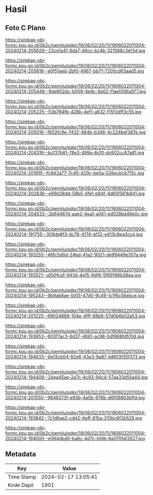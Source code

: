 # Hasil

## Foto C Plano

https://sirekap-obj-formc.kpu.go.id/0b2c/pemilu/pdpr/19/06/02/20/11/1906022011004-20240214-205629--23ce1a41-6da7-48cc-bc4b-321566c3ef3d.jpg

https://sirekap-obj-formc.kpu.go.id/0b2c/pemilu/pdpr/19/06/02/20/11/1906022011004-20240214-205818--e0f51aed-2bf0-4967-bb71-7205cd63aad5.jpg

https://sirekap-obj-formc.kpu.go.id/0b2c/pemilu/pdpr/19/06/02/20/11/1906022011004-20240214-205448--9de602dc-b059-4e9c-9a02-f1ae056fa977.jpg

https://sirekap-obj-formc.kpu.go.id/0b2c/pemilu/pdpr/19/06/02/20/11/1906022011004-20240214-205225--53b784fb-428b-4ef1-a632-f15f3dff3c55.jpg

https://sirekap-obj-formc.kpu.go.id/0b2c/pemilu/pdpr/19/06/02/20/11/1906022011004-20240214-205016--f652fc9e-7432-484b-b346-4c224bef387e.jpg

https://sirekap-obj-formc.kpu.go.id/0b2c/pemilu/pdpr/19/06/02/20/11/1906022011004-20240214-204316--bcf37b81-78e3-499a-8cf0-dc602cc67a81.jpg

https://sirekap-obj-formc.kpu.go.id/0b2c/pemilu/pdpr/19/06/02/20/11/1906022011004-20240214-201915--fc842a77-7c45-429c-be5a-026ecbcb715c.jpg

https://sirekap-obj-formc.kpu.go.id/0b2c/pemilu/pdpr/19/06/02/20/11/1906022011004-20240214-202836--e99d38dd-58b5-4fe1-b84f-4d65f561b841.jpg

https://sirekap-obj-formc.kpu.go.id/0b2c/pemilu/pdpr/19/06/02/20/11/1906022011004-20240214-204533--2b64467d-aae2-4ea1-a041-ed028bd49e0c.jpg

https://sirekap-obj-formc.kpu.go.id/0b2c/pemilu/pdpr/19/06/02/20/11/1906022011004-20240214-191755--309de8f3-dc78-4174-af32-e413c8ea3cce.jpg

https://sirekap-obj-formc.kpu.go.id/0b2c/pemilu/pdpr/19/06/02/20/11/1906022011004-20240214-193255--46fc5d0d-24bd-41a2-9021-de99449e357a.jpg

https://sirekap-obj-formc.kpu.go.id/0b2c/pemilu/pdpr/19/06/02/20/11/1906022011004-20240214-193521--a100fca1-943d-4e15-9df6-5f69168b38ea.jpg

https://sirekap-obj-formc.kpu.go.id/0b2c/pemilu/pdpr/19/06/02/20/11/1906022011004-20240214-195243--9b9ab8ae-0d15-47d0-9c49-1c1f6c56ebce.jpg

https://sirekap-obj-formc.kpu.go.id/0b2c/pemilu/pdpr/19/06/02/20/11/1906022011004-20240214-201225--69024889-104e-4fff-88b6-57d0b6b02a53.jpg

https://sirekap-obj-formc.kpu.go.id/0b2c/pemilu/pdpr/19/06/02/20/11/1906022011004-20240214-193653--603f7ac3-6d37-4661-ac98-0df868fd510d.jpg

https://sirekap-obj-formc.kpu.go.id/0b2c/pemilu/pdpr/19/06/02/20/11/1906022011004-20240214-194633--6e13cb04-92e6-43e3-9a87-b8613f35f373.jpg

https://sirekap-obj-formc.kpu.go.id/0b2c/pemilu/pdpr/19/06/02/20/11/1906022011004-20240214-194409--24ea45ae-2a7c-4c93-94c4-57aa33d55a44.jpg

https://sirekap-obj-formc.kpu.go.id/0b2c/pemilu/pdpr/19/06/02/20/11/1906022011004-20240214-201550--9649373f-e93b-4a0b-976b-d6f08863bffd.jpg

https://sirekap-obj-formc.kpu.go.id/0b2c/pemilu/pdpr/19/06/02/20/11/1906022011004-20240214-193842--7c1d6ae2-cdd2-4eff-815a-310bc6f2b529.jpg

https://sirekap-obj-formc.kpu.go.id/0b2c/pemilu/pdpr/19/06/02/20/11/1906022011004-20240214-194000--e064dbd0-ba8c-4d7c-bfdb-8a070faf2627.jpg


## Metadata

| Key        | Value               |
| ---------- | ------------------- |
| Time Stamp | 2024-02-17 13:05:41 |
| Kode Dapil | 1901                |



